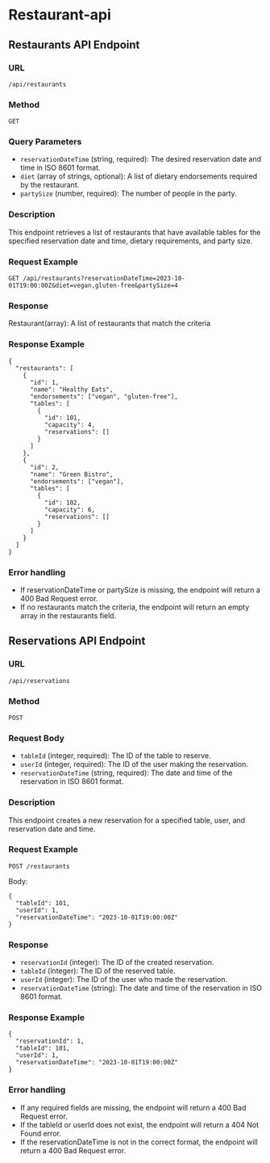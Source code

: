 # Restaurant-api

## Restaurants API Endpoint

### URL
`/api/restaurants`

### Method
`GET`

### Query Parameters
- `reservationDateTime` (string, required): The desired reservation date and time in ISO 8601 format.
- `diet` (array of strings, optional): A list of dietary endorsements required by the restaurant.
- `partySize` (number, required): The number of people in the party.

### Description
This endpoint retrieves a list of restaurants that have available tables for the specified reservation date and time, dietary requirements, and party size.

### Request Example
```http
GET /api/restaurants?reservationDateTime=2023-10-01T19:00:00Z&diet=vegan,gluten-free&partySize=4
```

### Response
Restaurant(array): A list of restaurants that match the criteria

### Response Example
```
{
  "restaurants": [
    {
      "id": 1,
      "name": "Healthy Eats",
      "endorsements": ["vegan", "gluten-free"],
      "tables": [
        {
          "id": 101,
          "capacity": 4,
          "reservations": []
        }
      ]
    },
    {
      "id": 2,
      "name": "Green Bistro",
      "endorsements": ["vegan"],
      "tables": [
        {
          "id": 102,
          "capacity": 6,
          "reservations": []
        }
      ]
    }
  ]
}
```

### Error handling
- If reservationDateTime or partySize is missing, the endpoint will return a 400 Bad Request error.
- If no restaurants match the criteria, the endpoint will return an empty array in the restaurants field.



## Reservations API Endpoint

### URL
`/api/reservations`

### Method
`POST`

### Request Body
- `tableId` (integer, required): The ID of the table to reserve.
- `userId` (integer, required): The ID of the user making the reservation.
- `reservationDateTime` (string, required): The date and time of the reservation in ISO 8601 format.

### Description
This endpoint creates a new reservation for a specified table, user, and reservation date and time.

### Request Example
```http
POST /restaurants
```

Body:
```
{
  "tableId": 101,
  "userId": 1,
  "reservationDateTime": "2023-10-01T19:00:00Z"
}
```

### Response
- `reservationId` (integer): The ID of the created reservation.
- `tableId` (integer): The ID of the reserved table.
- `userId` (integer): The ID of the user who made the reservation.
- `reservationDateTime` (string): The date and time of the reservation in ISO 8601 format.

### Response Example
```
{
  "reservationId": 1,
  "tableId": 101,
  "userId": 1,
  "reservationDateTime": "2023-10-01T19:00:00Z"
}
```

### Error handling
- If any required fields are missing, the endpoint will return a 400 Bad Request error.
- If the tableId or userId does not exist, the endpoint will return a 404 Not Found error.
- If the reservationDateTime is not in the correct format, the endpoint will return a 400 Bad Request error.